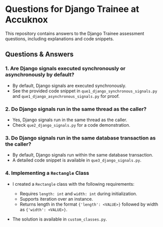 # Questions for Django Trainee at Accuknox

This repository contains answers to the Django Trainee assessment questions, including explanations and code snippets.

## **Questions & Answers**

### **1. Are Django signals executed synchronously or asynchronously by default?**
- By default, Django signals are executed synchronously.  
- See the provided code snippet in `que1_django_synchronous_signals.py` and `que1_django_asynchronous_signals.py` for proof.

### **2. Do Django signals run in the same thread as the caller?**
- Yes, Django signals run in the same thread as the caller.
- Check `que2_django_signals.py` for a code demonstration.

### **3. Do Django signals run in the same database transaction as the caller?**
- By default, Django signals run within the same database transaction.
- A detailed code snippet is available in `que3_django_signals.py`.

### **4. Implementing a `Rectangle` Class**
- I created a `Rectangle` class with the following requirements:
  - Requires `length: int` and `width: int` during initialization.
  - Supports iteration over an instance.
  - Returns length in the format `{'length': <VALUE>}` followed by width as `{'width': <VALUE>}`.

- The solution is available in `custom_classes.py`.
